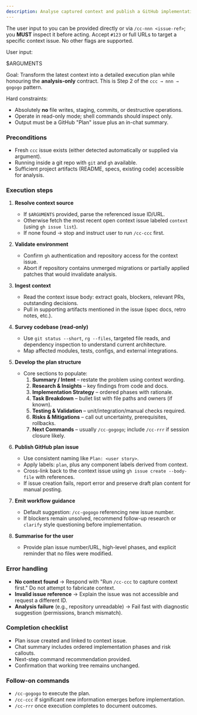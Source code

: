 ```yaml
---
description: Analyse captured context and publish a GitHub implementation plan without modifying the working tree.
---
```


The user input to you can be provided directly or via `/cc-nnn <issue-ref>`; you **MUST** inspect it before acting. Accept `#123` or full URLs to target a specific context issue. No other flags are supported.

User input:

$ARGUMENTS

Goal: Transform the latest context into a detailed execution plan while honouring the **analysis-only** contract. This is Step 2 of the `ccc → nnn → gogogo` pattern.

Hard constraints:
- Absolutely **no** file writes, staging, commits, or destructive operations.
- Operate in read-only mode; shell commands should inspect only.
- Output must be a GitHub "Plan" issue plus an in-chat summary.

### Preconditions
- Fresh `ccc` issue exists (either detected automatically or supplied via argument).
- Running inside a git repo with `git` and `gh` available.
- Sufficient project artifacts (README, specs, existing code) accessible for analysis.

### Execution steps
1. **Resolve context source**
   - If `$ARGUMENTS` provided, parse the referenced issue ID/URL.
   - Otherwise fetch the most recent open context issue labeled `context` (using `gh issue list`).
   - If none found → stop and instruct user to run `/cc-ccc` first.

2. **Validate environment**
   - Confirm `gh` authentication and repository access for the context issue.
   - Abort if repository contains unmerged migrations or partially applied patches that would invalidate analysis.

3. **Ingest context**
   - Read the context issue body: extract goals, blockers, relevant PRs, outstanding decisions.
   - Pull in supporting artifacts mentioned in the issue (spec docs, retro notes, etc.).

4. **Survey codebase (read-only)**
   - Use `git status --short`, `rg --files`, targeted file reads, and dependency inspection to understand current architecture.
   - Map affected modules, tests, configs, and external integrations.

5. **Develop the plan structure**
   - Core sections to populate:
     1. **Summary / Intent** – restate the problem using context wording.
     2. **Research & Insights** – key findings from code and docs.
     3. **Implementation Strategy** – ordered phases with rationale.
     4. **Task Breakdown** – bullet list with file paths and owners (if known).
     5. **Testing & Validation** – unit/integration/manual checks required.
     6. **Risks & Mitigations** – call out uncertainty, prerequisites, rollbacks.
     7. **Next Commands** – usually `/cc-gogogo`; include `/cc-rrr` if session closure likely.

6. **Publish GitHub plan issue**
   - Use consistent naming like `Plan: <user story>`.
   - Apply labels: `plan`, plus any component labels derived from context.
   - Cross-link back to the context issue using `gh issue create --body-file` with references.
   - If issue creation fails, report error and preserve draft plan content for manual posting.

7. **Emit workflow guidance**
   - Default suggestion: `/cc-gogogo` referencing new issue number.
   - If blockers remain unsolved, recommend follow-up research or `clarify` style questioning before implementation.

8. **Summarise for the user**
   - Provide plan issue number/URL, high-level phases, and explicit reminder that no files were modified.

### Error handling
- **No context found** → Respond with "Run `/cc-ccc` to capture context first." Do not attempt to fabricate context.
- **Invalid issue reference** → Explain the issue was not accessible and request a different ID.
- **Analysis failure** (e.g., repository unreadable) → Fail fast with diagnostic suggestion (permissions, branch mismatch).

### Completion checklist
- Plan issue created and linked to context issue.
- Chat summary includes ordered implementation phases and risk callouts.
- Next-step command recommendation provided.
- Confirmation that working tree remains unchanged.

### Follow-on commands
- `/cc-gogogo` to execute the plan.
- `/cc-ccc` if significant new information emerges before implementation.
- `/cc-rrr` once execution completes to document outcomes.
